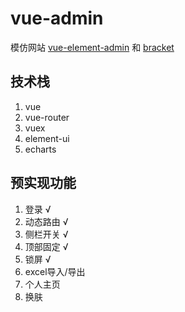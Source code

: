 # vue-admin
模仿网站 [vue-element-admin](https://github.com/PanJiaChen/vue-element-admin "vue-element-admin") 和 [bracket](http://themepixels.me/bracket/app/index.html "bracket")

## 技术栈
1. vue
2. vue-router
3. vuex
4. element-ui
5. echarts

## 预实现功能
1. 登录 √
2. 动态路由 √
3. 侧栏开关 √
4. 顶部固定 √
5. 锁屏 √
6. excel导入/导出
7. 个人主页
8. 换肤
